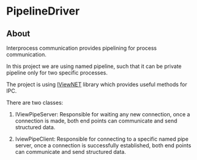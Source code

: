 # PipelineDriver

## About
Interprocess communication provides pipelining for process communication.

In this project we are using named pipeline, such that it can be private pipeline only for two specific processes.

The project is using [IViewNET](https://github.com/malsbi/IViewNet) library which provides useful methods for IPC.

There are two classes:

1. IViewPipeServer: Responsible for waiting any new connection, once a connection is made, both end points
   can communicate and send structured data.

2. IviewPipeClient: Responsible for connecting to a specific named pipe server, once a connection is 
   successfully established, both end points can communicate and send structured data.
